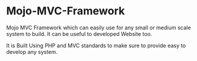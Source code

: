 # Mojo-MVC-Framework

Mojo MVC Framework which can easily use for any small or medium scale system to build. It can be useful to developed Website too.

It is Built Using PHP and MVC standards to make sure to provide easy to develop any system.
